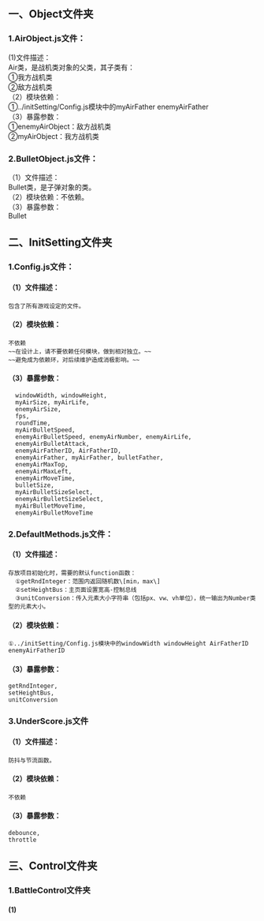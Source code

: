 ## 一、Object文件夹  
### 1.AirObject.js文件：  
  (1)文件描述：  
    Air类，是战机类对象的父类，其子类有：  
      ①我方战机类  
      ②敌方战机类  
  （2）模块依赖：  
    ①../initSetting/Config.js模块中的myAirFather enemyAirFather  
  （3）暴露参数：  
    ①enemyAirObject：敌方战机类  
    ②myAirObject：我方战机类  
### 2.BulletObject.js文件：  
  （1）文件描述：  
    Bullet类，是子弹对象的类。  
  （2）模块依赖：不依赖。  
  （3）暴露参数：  
      Bullet  

## 二、InitSetting文件夹  
### 1.Config.js文件：  
#### （1）文件描述：  
    包含了所有游戏设定的文件。  
####  （2）模块依赖：  
    不依赖  
    ~~在设计上，请不要依赖任何模块，做到相对独立。~~  
    ~~避免成为依赖环，对后续维护造成消极影响。~~  
#### （3）暴露参数：  
      windowWidth, windowHeight,  
      myAirSize, myAirLife,  
      enemyAirSize,  
      fps,  
      roundTime,  
      myAirBulletSpeed,  
      enemyAirBulletSpeed, enemyAirNumber, enemyAirLife,  
      enemyAirBulletAttack,  
      enemyAirFatherID, AirFatherID,  
      enemyAirFather, myAirFather, bulletFather,  
      enemyAirMaxTop,  
      enemyAirMaxLeft,  
      enemyAirMoveTime,  
      bulletSize,  
      myAirBulletSizeSelect,  
      enemyAirBulletSizeSelect,  
      myAirBulletMoveTime,  
      enemyAirBulletMoveTime  
  
### 2.DefaultMethods.js文件：  
#### （1）文件描述：  
    存放项目初始化时，需要的默认function函数：  
      ①getRndInteger：范围内返回随机数\[min，max\]  
      ②setHeightBus：主页面设置宽高-控制总线  
      ③unitConversion：传入元素大小字符串（包括px、vw、vh单位），统一输出为Number类型的元素大小。  
#### （2）模块依赖：  
    ①../initSetting/Config.js模块中的windowWidth windowHeight AirFatherID enemyAirFatherID  
#### （3）暴露参数：  
    getRndInteger,  
    setHeightBus,  
    unitConversion  
  
### 3.UnderScore.js文件  
#### （1）文件描述：  
    防抖与节流函数。  
#### （2）模块依赖：  
    不依赖  
#### （3）暴露参数：  
    debounce,  
    throttle  

## 三、Control文件夹  
### 1.BattleControl文件夹  
#### (1)